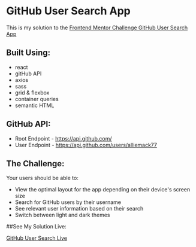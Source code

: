 # GitHub User Search App

This is my solution to the [Frontend Mentor Challenge GitHub User Search App](https://www.frontendmentor.io/challenges/github-user-search-app-Q09YOgaH6)

## Built Using:

- react
- gitHub API
- axios
- sass
- grid & flexbox
- container queries
- semantic HTML

## GitHub API:

- Root Endpoint - https://api.github.com/
- User Endpoint - https://api.github.com/users/alliemack77

## The Challenge:

Your users should be able to:

- View the optimal layout for the app depending on their device's screen size
- Search for GitHub users by their username
- See relevant user information based on their search
- Switch between light and dark themes

##See My Solution Live:

[GitHub User Search Live](https://fem-search-github-users.netlify.app/)
